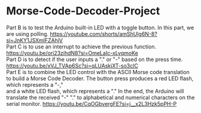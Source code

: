 # Morse-Code-Decoder-Project
Part B is to test the Arduino built-in LED with a toggle button. In this part, we are using polling. https://youtube.com/shorts/amShUlg6N-8?si=JnKY1JSXmlFZAhjV <br>
Part C is to use an interrupt to achieve the previous function. https://youtu.be/ori23zihdN8?si=OmeLaIc-xLyqmoKe <br>
Part D is to detect if the user inputs a "." or "-" based on the press time. https://youtu.be/xVJ_TVAp6Sc?si=qLUAskjXT-so3clC <br>
Part E is to combine the LED control with the ASCII Morse code translation to build a Morse Code Decoder. The button press produces a red LED flash, which represents a "-," <br> and a white LED flash, which represents a "." In the end, the Arduino will translate the received "-" "." to alphabetical and numerical characters on the serial monitor. https://youtu.be/CqOGbvergFE?si=j__x2L3Hzk5pPH-P
